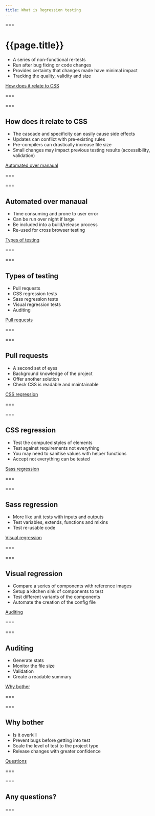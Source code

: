```yaml
---
title: What is Regression testing
---
```


<div class="slide first">
===

# {{page.title}}

- A series of non-functional re-tests
- Run after bug fixing or code changes
- Provides certainty that changes made have minimal impact
- Tracking the quality, validity and size

<div><a href="#relate" class="btn btn-primary">How does it relate to CSS</a></div>

===
</div>

<div class="slide" id="relate">
===
<h2>How does it relate to CSS</h2>

- The cascade and specificity can easily cause side effects
- Updates can conflict with pre-existing rules
- Pre-compilers can drastically increase file size
- Small changes may impact previous testing results (accessibility, validation)

<div><a href="#automated" class="btn btn-primary">Automated over manaual</a></div>

===
</div>

<div class="slide" id="automated">
===
<h2>Automated over manaual</h2>

- Time consuming and prone to user error
- Can be run over night if large
- Be included into a build/release process
- Re-used for cross browser testing

<div><a href="#types" class="btn btn-primary">Types of testing</a></div>

===
</div>

<div class="slide" id="types">
===
<h2>Types of testing</h2>

- Pull requests
- CSS regression tests
- Sass regression tests
- Visual regression tests
- Auditing

<div><a href="#pull" class="btn btn-primary">Pull requests</a></div>

===
</div>


<div class="slide" id="pull">
===

## Pull requests

- A second set of eyes
- Background knowledge of the project
- Offer another solution
- Check CSS is readable and maintainable

<div><a href="#css" class="btn btn-primary">CSS regression</a></div>

===
</div>


<div class="slide" id="css">
===

## CSS regression

- Test the computed styles of elements
- Test against requirements not everything
- You may need to sanitise values with helper functions
- Accept not everything can be tested

<div><a href="#sass" class="btn btn-primary">Sass regression</a></div>

===
</div>

<!-- Jump to code - Show an example of a test and run the test. Update some CSS and see it fail. -->

<div class="slide" id="sass">
===

## Sass regression

- More like unit tests with inputs and outputs
- Test variables, extends, functions and mixins
- Test re-usable code

<div><a href="#visual" class="btn btn-primary">Visual regression</a></div>

===
</div>

<!-- Jump to code - Show an example of a test and run the test. Update some CSS and see it fail. -->

<div class="slide" id="visual">
===

## Visual regression

- Compare a series of components with reference images
- Setup a kitchen sink of components to test
- Test different variants of the components
- Automate the creation of the config file

<div><a href="#auditing" class="btn btn-primary">Auditing</a></div>

===
</div>

<!-- Jump to code - Show the kitchen sink, run visual test and look at the diff -->

<div class="slide" id="auditing">
===

## Auditing

- Generate stats
- Monitor the file size
- Validation
- Create a readable summary 

<div><a href="#why" class="btn btn-primary">Why bother</a></div>

===
</div>

<!-- Jump to code - audit page -->

<div class="slide" id="why">
===

## Why bother

- Is it overkill
- Prevent bugs before getting into test
- Scale the level of test to the project type
- Release changes with greater confidence

<div><a href="#questions" class="btn btn-primary">Questions</a></div>

===
</div>

<div class="slide" id="questions">
===

## Any questions?

===
</div>

